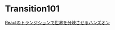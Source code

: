 # Transition101

[Reactのトランジションで世界を分岐させるハンズオン](https://zenn.dev/uhyo/books/react-concurrent-handson-2)
